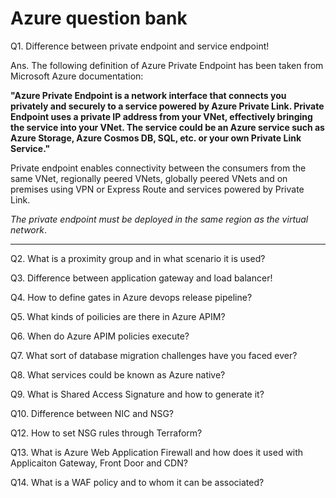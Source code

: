 ﻿# Azure question bank
 
Q1. Difference between private endpoint and service endpoint!

Ans. The following definition of Azure Private Endpoint has been taken from Microsoft Azure documentation:

**"Azure Private Endpoint is a network interface that connects you privately and securely to a service powered by Azure Private Link. Private Endpoint uses a private IP address from your VNet, effectively bringing the service into your VNet. The service could be an Azure service such as Azure Storage, Azure Cosmos DB, SQL, etc. or your own Private Link Service."**

Private endpoint enables connectivity between the consumers from the same VNet, regionally peered VNets, globally peered VNets and on premises using VPN or Express Route and services powered by Private Link.

*The private endpoint must be deployed in the same region as the virtual network*.
<hr/>

Q2. What is a proximity group and in what scenario it is used?

Q3. Difference between application gateway and load balancer!

Q4. How to define gates in Azure devops release pipeline?

Q5. What kinds of poilicies are there in Azure APIM?

Q6. When do Azure APIM policies execute?

Q7. What sort of database migration challenges have you faced ever?

Q8. What services could be known as Azure native?

Q9. What is Shared Access Signature and how to generate it?

Q10. Difference between NIC and NSG?

Q12. How to set NSG rules through Terraform?

Q13. What is Azure Web Application Firewall and how does it used with Applicaiton Gateway, Front Door and CDN?

Q14. What is a WAF policy and to whom it can be associated?
